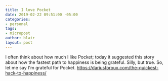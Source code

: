 ```yaml
---
title: I love Pocket
date: 2019-02-22 09:51:00 -05:00
categories:
- personal
tags:
- micropost
author: blair
layout: post
---
```


I often think about how much I like Pocket; today it suggested this story about how the fastest path to happiness is being grateful. Silly, but true. So, let me say I'm grateful for Pocket. https://dariusforoux.com/the-quickest-hack-to-happiness/